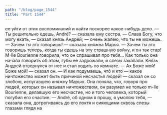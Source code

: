 ```yaml
---
path: "/blog/page_1544"
title: "Part 1544"
---
```


ее уйти от этих воспоминаний и найти поскорее какое-нибудь дело.
— Ты решительно едешь, André? — сказала ему сестра.
— Слава Богу, что могу ехать, — сказал князь Андрей; — очень жалею, что ты не можешь.
— Зачем ты это говоришь! — сказала княжна Марья. — Зачем ты это говоришь теперь, когда ты едешь на эту страшную войну, и он так стар! М-lle Bourienne говорила, что он спрашивал про тебя... Как только она начала говорить об этом, губы ее задрожали, и слезы закапали. Князь Андрей отвернулся от нее и стал ходить по комнате.
— Ах Боже мой! Боже мой! — сказал он. — И как подумаешь, чтό и кто — какое ничтожество может быть причиной несчастья людей! — сказал он со злобою, испугавшею княжну Марью.
Она поняла, что, говоря про людей, которых он называл ничтожеством, он разумел не только m-lle Bourienne, делавшую его несчастие, но и того человека, который погубил его счастие.
— André, об одном я прошу, я умоляю тебя, — сказала она, дотрогиваясь до его локтя и сияющими сквозь слезы глазами глядя на
